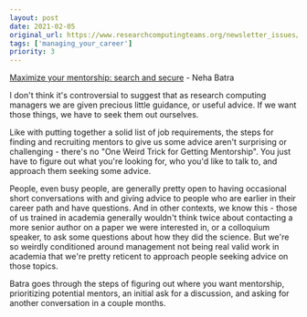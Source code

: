 ```yaml
---
layout: post
date: 2021-02-05
original_url: https://www.researchcomputingteams.org/newsletter_issues/0060
tags: ['managing_your_career']
priority: 3
---
```


<!-- markdownlint-disable MD033 -->
<!-- markdownlint-disable MD041 -->
<!-- markdownlint-disable MD049 -->

[Maximize your mentorship: search and secure](https://leaddev.com/communication-relationships/maximize-your-mentorship-search-and-secure) - Neha Batra

I don't think it's controversial to suggest that as research computing managers we are given precious little guidance, or useful advice. If we want those things, we have to seek them out ourselves.

Like with putting together a solid list of job requirements, the steps for finding and recruiting mentors to give us some advice aren't surprising or challenging - there's no "One Weird Trick for Getting Mentorship". You just have to figure out what you're looking for, who you'd like to talk to, and approach them seeking some advice.

People, even busy people, are generally pretty open to having occasional short conversations with and giving advice to people who are earlier in their career path and have questions. And in other contexts, we know this - those of us trained in academia generally wouldn't think twice about contacting a more senior author on a paper we were interested in, or a colloquium speaker, to ask some questions about how they did the science. But we're so weirdly conditioned around management not being real valid work in academia that we're pretty reticent to approach people seeking advice on those topics.

Batra goes through the steps of figuring out where you want mentorship, prioritizing potential mentors, an initial ask for a discussion, and asking for another conversation in a couple months.